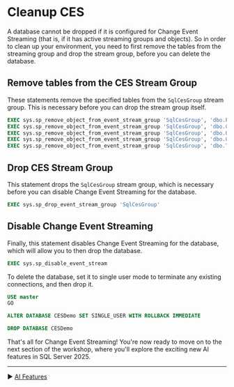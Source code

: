 ﻿# Cleanup CES

A database cannot be dropped if it is configured for Change Event Streaming (that is, if it has active streaming groups and objects). So in order to clean up your environment, you need to first remove the tables from the streaming group and drop the stream group, before you can delete the database.

## Remove tables from the CES Stream Group

These statements remove the specified tables from the `SqlCesGroup` stream group. This is necessary before you can drop the stream group itself.

```sql
EXEC sys.sp_remove_object_from_event_stream_group 'SqlCesGroup', 'dbo.Product'
EXEC sys.sp_remove_object_from_event_stream_group 'SqlCesGroup', 'dbo.Customer'
EXEC sys.sp_remove_object_from_event_stream_group 'SqlCesGroup', 'dbo.Order'
EXEC sys.sp_remove_object_from_event_stream_group 'SqlCesGroup', 'dbo.OrderDetail'
EXEC sys.sp_remove_object_from_event_stream_group 'SqlCesGroup', 'dbo.TableWithNoPK'
```

## Drop CES Stream Group

This statement drops the `SqlCesGroup` stream group, which is necessary before you can disable Change Event Streaming for the database.

```sql
EXEC sys.sp_drop_event_stream_group 'SqlCesGroup'
```

## Disable Change Event Streaming

Finally, this statement disables Change Event Streaming for the database, which will allow you to then drop the database.

```sql
EXEC sys.sp_disable_event_stream
```

To delete the database, set it to single user mode to terminate any existing connections, and then drop it.

```sql
USE master
GO

ALTER DATABASE CESDemo SET SINGLE_USER WITH ROLLBACK IMMEDIATE

DROP DATABASE CESDemo
```

That's all for Change Event Streaming! You're now ready to move on to the next section of the workshop, where you'll explore the exciting new AI features in SQL Server 2025.

___

▶ [AI Features](https://github.com/lennilobel/sql2025-workshop-hol-orlando2025/blob/main/HOL/4.%20AI%20Features/README.md)

